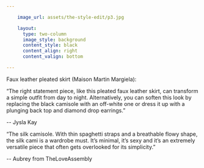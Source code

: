 ```yaml
---

    image_url: assets/the-style-edit/p3.jpg

    layout:
      type: two-column
      image_style: background
      content_style: black
      content_align: right
      content_valign: bottom

---
```


Faux leather pleated skirt (Maison Martin Margiela):

“The right statement piece, like this pleated faux leather skirt, can transform a simple outfit from day to night. Alternatively, you can soften this look by replacing the black camisole with an off-white one or dress it up with a plunging back top and diamond drop earrings.”

-- Jysla Kay

“The silk camisole. With thin spaghetti straps and a breathable flowy shape, the silk cami is a wardrobe must. It’s minimal, it’s sexy and it’s an extremely versatile piece that often gets overlooked for its simplicity.”

-- Aubrey from TheLoveAssembly
